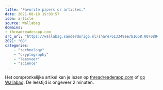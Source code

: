 ```yaml
---
title: "Favorite papers or articles."
date: 2021-08-18 19:08:57
icon: article
source: Wallabag
domains:
- threadreaderapp.com
src_url: "https://wallabag.sanderdorigo.nl/share/613349ee7b1668.00708940"
2021: "08"
categories:
    - "technology"
    - "cryptography"
    - "leesvoer"
    - "science"
---
```

Het oorspronkelijke artikel kan je lezen op [threadreaderapp.com](https://threadreaderapp.com/thread/1028769194643353600.html) of [op Wallabag](https://wallabag.sanderdorigo.nl/share/613349ee7b1668.00708940). De leestijd is ongeveer 2 minuten.